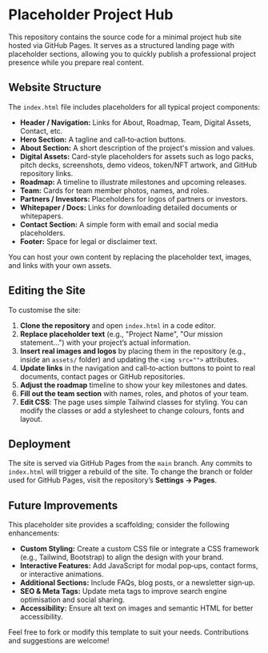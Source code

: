 # Placeholder Project Hub

This repository contains the source code for a minimal project hub site hosted via GitHub Pages. It serves as a structured landing page with placeholder sections, allowing you to quickly publish a professional project presence while you prepare real content.

## Website Structure

The `index.html` file includes placeholders for all typical project components:

- **Header / Navigation:** Links for About, Roadmap, Team, Digital Assets, Contact, etc.
- **Hero Section:** A tagline and call‑to‑action buttons.
- **About Section:** A short description of the project's mission and values.
- **Digital Assets:** Card-style placeholders for assets such as logo packs, pitch decks, screenshots, demo videos, token/NFT artwork, and GitHub repository links.
- **Roadmap:** A timeline to illustrate milestones and upcoming releases.
- **Team:** Cards for team member photos, names, and roles.
- **Partners / Investors:** Placeholders for logos of partners or investors.
- **Whitepaper / Docs:** Links for downloading detailed documents or whitepapers.
- **Contact Section:** A simple form with email and social media placeholders.
- **Footer:** Space for legal or disclaimer text.

You can host your own content by replacing the placeholder text, images, and links with your own assets.

## Editing the Site

To customise the site:

1. **Clone the repository** and open `index.html` in a code editor.
2. **Replace placeholder text** (e.g., "Project Name", "Our mission statement…") with your project’s actual information.
3. **Insert real images and logos** by placing them in the repository (e.g., inside an `assets/` folder) and updating the `<img src="">` attributes.
4. **Update links** in the navigation and call‑to‑action buttons to point to real documents, contact pages or GitHub repositories.
5. **Adjust the roadmap** timeline to show your key milestones and dates.
6. **Fill out the team section** with names, roles, and photos of your team.
7. **Edit CSS**: The page uses simple Tailwind classes for styling. You can modify the classes or add a stylesheet to change colours, fonts and layout.

## Deployment

The site is served via GitHub Pages from the `main` branch. Any commits to `index.html` will trigger a rebuild of the site. To change the branch or folder used for GitHub Pages, visit the repository’s **Settings → Pages**.

## Future Improvements

This placeholder site provides a scaffolding; consider the following enhancements:

- **Custom Styling:** Create a custom CSS file or integrate a CSS framework (e.g., Tailwind, Bootstrap) to align the design with your brand.
- **Interactive Features:** Add JavaScript for modal pop‑ups, contact forms, or interactive animations.
- **Additional Sections:** Include FAQs, blog posts, or a newsletter sign‑up.
- **SEO & Meta Tags:** Update meta tags to improve search engine optimisation and social sharing.
- **Accessibility:** Ensure alt text on images and semantic HTML for better accessibility.

Feel free to fork or modify this template to suit your needs. Contributions and suggestions are welcome!
